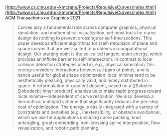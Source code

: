 
[http://www.cs.cmu.edu/~kmcrane/Projects/RepulsiveCurves/index.html](http://www.cs.cmu.edu/~kmcrane/Projects/RepulsiveCurves/index.html)
ACM Transactions on Graphics 2021
> Curves play a fundamental role across computer graphics, physical simulation, and mathematical visualization, yet most tools for curve design do nothing to prevent crossings or self-intersections. This paper develops efficient algorithms for (self-)repulsion of plane and space curves that are well-suited to problems in computational design. Our starting point is the so-called tangent-point energy, which provides an infinite barrier to self-intersection. In contrast to local collision detection strategies used in, e.g., physical simulation, this energy considers interactions between all pairs of points, and is hence useful for global shape optimization: local minima tend to be aesthetically pleasing, physically valid, and nicely distributed in space. A reformulation of gradient descent, based on a [[Sobolev-Slobodeckij inner product]] enables us to make rapid progress toward local minima—independent of curve resolution. We also develop a hierarchical multigrid scheme that significantly reduces the per-step cost of optimization. The energy is easily integrated with a variety of constraints and penalties (e.g., inextensibility, or obstacle avoidance), which we use for applications including curve packing, knot untangling, graph embedding, non-crossing spline interpolation, flow visualization, and robotic path planning.

